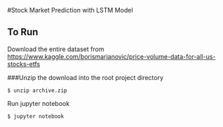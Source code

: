 #Stock Market Prediction with LSTM Model

## To Run

Download the entire dataset from 
https://www.kaggle.com/borismarjanovic/price-volume-data-for-all-us-stocks-etfs

###Unzip the download into the root project directory 
```angular2html
$ unzip archive.zip
```

Run jupyter notebook

```angular2html
$ jupyter notebook
```